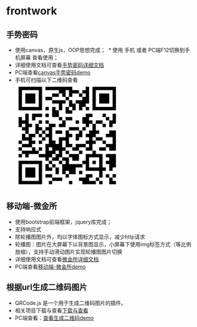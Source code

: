 # frontwork
## 手势密码
 * 使用canvas，原生js，OOP思想完成； 
 * 使用 手机 或者 PC端F12切换到手机屏幕 查看使用；
 * 详细使用文档可查看[手势密码详细文档](https://github.com/hongweitonghua/frontwork/blob/master/GesturePwdUI/gesturePwdReadMe.md)
 * PC端查看[canvas手势密码demo](http://htmlpreview.github.io/?https://github.com/hongweitonghua/frontwork/blob/master/GesturePwdUI/index.html)
 * 手机可扫描以下二维码查看<br>
 ![手势密码二维码](https://github.com/hongweitonghua/frontwork/blob/master/GesturePwdUI/erweima.png "手势密码二维码")

## 移动端-微金所
 * 使用bootstrap前端框架，jquery库完成； 
 * 支持响应式
 * 除轮播图图片外，均以字体图标方式显示，减少http请求
 * 轮播图：图片在大屏幕下以背景图显示，小屏幕下使用img标签方式（等比例放缩），支持手动滑动图片实现轮播图图片切换
 * 详细使用文档可查看[微金所详细文档](https://github.com/hongweitonghua/frontwork/blob/master/weijinsuo/note.md)
 * PC端查看[移动端-微金所demo](http://htmlpreview.github.io/?https://github.com/hongweitonghua/frontwork/blob/master/weijinsuo/index.html)
 
 
## 根据url生成二维码图片
 * QRCode.js 是一个用于生成二维码图片的插件。
 * 相关项目下载与查看[下载与查看](https://github.com/hongweitonghua/frontwork/tree/daily/1.0.1/erweimaToPic)
 * PC端查看：[查看生成二维码demo](http://htmlpreview.github.io/?https://github.com/hongweitonghua/frontwork/blob/daily/1.0.1/erweimaToPic/erweima.html)
